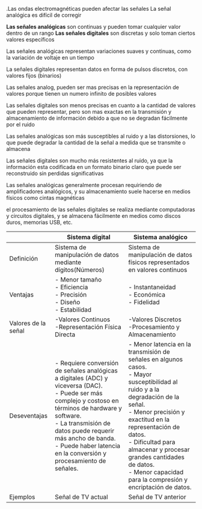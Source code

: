 .Las ondas electromagnéticas pueden afectar las señales 
La señal analógica es difícil de corregir 

**Las señales analógicas** son continuas y pueden tomar cualquier valor dentro de un rango 
**Las señales digitales** son discretas y solo toman ciertos valores específicos

Las señales analógicas representan variaciones suaves y continuas, como la variación de voltaje en un tiempo

La señales digitales representan datos en forma de pulsos discretos, con valores fijos (binarios)

Las señales analog, pueden ser mas precisas en la representación de valores porque tienen un numero infinito de posibles valores 

Las señales digitales son menos precisas en cuanto a la cantidad de valores que pueden representar, pero son mas exactas en la transmisión y almacenamiento de información debido a que no se degradan fácilmente por el ruido

Las señales analógicas son más susceptibles al ruido y a las distorsiones, lo que puede degradar la cantidad de la señal a medida que se transmite o almacena 

Las señales digitales son mucho más resistentes al ruido, ya que la información esta codificada en un formato binario claro que puede ser reconstruido sin perdidas significativas  

Las señales analógicas generalmente procesan requiriendo de amplificadores analógicos, y su almacenamiento suele hacerse en medios físicos como cintas magnéticas 

el procesamiento de las señales digitales se realiza mediante computadoras y circuitos digitales, y se almacena fácilmente en medios como discos duros, memorias USB, etc.


|                     | Sistema digital                                                                                                                                                                                                                                                                                   | Sistema analógico                                                                                                                                                                                                                                                                                                                           |
| ------------------- | ------------------------------------------------------------------------------------------------------------------------------------------------------------------------------------------------------------------------------------------------------------------------------------------------- | ------------------------------------------------------------------------------------------------------------------------------------------------------------------------------------------------------------------------------------------------------------------------------------------------------------------------------------------- |
| Definición          | Sistema de manipulación de datos mediante dígitos(Números)                                                                                                                                                                                                                                        | Sistema de manipulación de datos físicos representados en valores continuos                                                                                                                                                                                                                                                                 |
| Ventajas            | - Menor tamaño<br>- Eficiencia<br>- Precisión<br>- Diseño<br>- Estabilidad                                                                                                                                                                                                                        | - Instantaneidad<br>- Económica<br>- Fidelidad                                                                                                                                                                                                                                                                                              |
| Valores de la señal | -Valores Continuos<br>-Representación Física Directa                                                                                                                                                                                                                                              | -Valores Discretos<br>-Procesamiento y Almacenamiento                                                                                                                                                                                                                                                                                       |
| Deseventajas        | - Requiere conversión de señales analógicas a digitales (ADC) y viceversa (DAC).<br>- Puede ser más complejo y costoso en términos de hardware y software.<br>- La transmisión de datos puede requerir más ancho de banda.<br>- Puede haber latencia en la conversión y procesamiento de señales. | - Menor latencia en la transmisión de señales en algunos casos.<br>- Mayor susceptibilidad al ruido y a la degradación de la señal.<br>- Menor precisión y exactitud en la representación de datos.<br>- Dificultad para almacenar y procesar grandes cantidades de datos.<br>- Menor capacidad para la compresión y encriptación de datos. |
| Ejemplos            | Señal de TV actual                                                                                                                                                                                                                                                                                | Señal de TV anterior                                                                                                                                                                                                                                                                                                                        |
